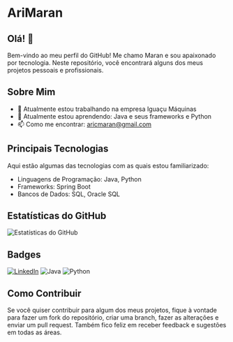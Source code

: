# AriMaran

## Olá! 🧛

Bem-vindo ao meu perfil do GitHub! Me chamo Maran e sou apaixonado por tecnologia. Neste repositório, você encontrará alguns dos meus projetos pessoais e profissionais.

## Sobre Mim

- 🔭 Atualmente estou trabalhando na empresa Iguaçu Máquinas
- 🌱 Atualmente estou aprendendo: Java e seus frameworks e Python
- 📫 Como me encontrar: aricmaran@gmail.com

## Principais Tecnologias

Aqui estão algumas das tecnologias com as quais estou familiarizado:

- Linguagens de Programação: Java, Python
- Frameworks: Spring Boot
- Bancos de Dados: SQL, Oracle SQL

## Estatísticas do GitHub

![Estatísticas do GitHub](https://github-readme-stats.vercel.app/api?username=AriMaran&show_icons=true&count_private=true&hide=prs&theme=radical)

## Badges

[![LinkedIn](https://img.shields.io/badge/LinkedIn-Connect-blue?style=flat-square&logo=linkedin&logoColor=white&link=www.linkedin.com/in/aricmaran)](www.linkedin.com/in/aricmaran)
![Java](https://img.shields.io/badge/Java-Intermediate-orange?style=flat-square&logo=java&logoColor=white)
![Python](https://img.shields.io/badge/Python-Basic-blue?style=flat-square&logo=python&logoColor=white)

## Como Contribuir

Se você quiser contribuir para algum dos meus projetos, fique à vontade para fazer um fork do repositório, criar uma branch, fazer as alterações e enviar um pull request. Também fico feliz em receber feedback e sugestões em todas as áreas.
